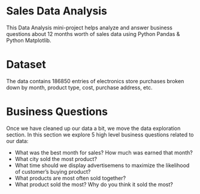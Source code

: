 # Sales Data Analysis

This Data Analysis mini-project helps analyze and answer business questions about 12 months worth of sales data using Python Pandas & Python Matplotlib. 

# Dataset
The data contains 186850 entries of electronics store purchases broken down by month, product type, cost, purchase address, etc.

# Business Questions
Once we have cleaned up our data a bit, we move the data exploration section. In this section we explore 5 high level business questions related to our data:
- What was the best month for sales? How much was earned that month?
- What city sold the most product?
- What time should we display advertisemens to maximize the likelihood of customer’s buying product?
- What products are most often sold together?
- What product sold the most? Why do you think it sold the most?
